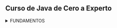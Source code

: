 ## Curso de Java de Cero a Experto
<details>
  <summary>FUNDAMENTOS</summary>

  <details>
      <summary>Sección 02: Introducción a Java</summary>

  * [V02_PDF - Introducción](seccion02/01-01-00-IntroduccionJava-UJ.pdf)
  * [V03_PDF - ¿Qué es el JDK de Java](seccion02/01-02-00-JDKJava-UJ.pdf)
  * [V04_PDF - Intalación deL JDK de Java](seccion02/01-03-00-InstalacionJDK-UJ.pdf)
  * [V05_PDF - ¿Qué es un IDE](seccion02/01-04-00-IDE-Java-UJ.pdf)
  * [V06_PDF - Instalación de IntelliJ IDEAS](seccion02/01-05-00-InstalacionIntelliJ-UJ.pdf)
  * [V07_PDF - Hola Mundo con Java](seccion02/01-06-00-HolaMundoJava-UJ.pdf)
  * [V08 - __****EJEMPLO****__: Hola Mundo](seccion02/V08-Ejemplo_de_Hola_Mundo_con_Java/)
  > 📋 **EJERCICIO**
  > - Se solicita crear una nueva clase llamada "Presentate.java" en la cual 
  >  deberás hacer lo siguiente:
  > - Agregar el método main (Atajo: psvm + tab).
  > - Mostrar en la consola la siguiente información. Se debe usar un método 
  >  "println" para cada elemento a mostrar.
  > - Nombre Completo
  > - Edad
  > - País
  >   - [Mi solución](seccion02/V09-Reto-Practico)
  >   - V10 - Solución Presentate con Java
  >   - [PDF](seccion02/V10-Solucion_presentate_con_Java/01-09-00-Solucion-Presentate-UJ.pdf)
  >   - [Solución, Presentate.java](seccion02/V10-Solucion_presentate_con_Java/01-09-00-Solucion-Presentate-UJ.java)

  * [V11_PDF - Instalación de Apache NetBeans](seccion02/01-10-00-InstalacionApacheNetbeans-UJ.pdf)
  </details>

  <details>
    <summary>Sección 03: Variables en Java</summary>

  * [V13_PDF - Variables en Java](seccion03/02-01-00-VariablesJava-UJ.pdf)
  * V14_PDF - Variables en Java
      * [PDF - Variables](seccion03/02-02-00-EjemploVariables-UJ.pdf) 
      * [Variables.java](seccion03/Variables/src/Variables.java) 
  * [V15_PDF - Manejo de Memoria en Java](seccion03/02-03-00-ManejoMemoria-UJ.pdf)
  * [V16_PDF - Guia Manejo de Memoria](seccion03/02-04-00-DetalleLibro-UJ.pdf)
  > 📋 **EJERCICIO**
  > - V17 - Reto practico, Detalle de una persona
  >   Se solicita crear una clase llamada DetallePersona.java que realice lo siguiente:
  > - Debe declarar las siguientes variables y deberás asignar los valores que correspondan, 
  >   además de seleccionar el tipo de dato adecuado para cada variable:
  >  - Nombre Completo
  >  - Edad
  >  - Altura (En metros)
  >  - País de Origen
  >  - Indicar si es casado o soltero con sólo caracter, **EJEMPLO**: 'C'-Casado, 'S'-Soltero.
  >   * [Mi solución](seccion03/Variables/src/RetoDetallePersona.java)
  >   * [Solución, DetallePersona.java](seccion03/Variables/src/DetallePersona.java) 
  >   * [PDF - Solución](seccion03/02-06-00-Solucion-DetallePersona-UJ.pdf)

  * [V19_PDF - Tipos de Datos en Java - parte 1](seccion03/02-07-00-TiposDatosJava-parte1-UJ.pdf)
    * [TiposDatosParte1.java](seccion03/Variables/src/TiposDatosParte1.java)    
    * [V20 - TiposDatosParte2.java](seccion03/Variables/src/TiposDatosParte2.java)    
  * [V21_PDF - Reglas de Nombres de Variables en Java](seccion03/02-09-00-ReglasNombresVariables-UJ.pdf)   
  * [V22 - **EJEMPLO** de Reglas de Nombres de Variables ReglaNombresVariables.java](seccion03/Variables/src/ReglasNombresVariables.java)
  > 📋 **EJERCICIO**
  > - Reto, Detalle de una Tienda en Línea
  >   En el siguiente reto debe crear varias variables para almacenar el detall de un 
  >   producto de una tienda en línea.
  >   El detall a almacener del producto es el siguiente:
  > - Nombre del Producto
  > - Precio
  > - Cantidad disponible
  > - Indicar si está disponible para la venta
  > - Deben asignar valores de prueba a cada variable, escoger el nombre de cada variable 
  >   aplicando las
  >   buenas prácticas de Java y mandar a imprimir el valor de cada variable.
  > - Finalmente deben modificar el valor de cada variable con nuevos datos y mandar a 
  >   imprimir nuevamente el valor de cada variable y así comprobar que se modificaron 
  >   correctamente.
  >   * [Mi solución](seccion03/Variables/src/RetoTiendaEnLinea.java)
  >   * [V24 - Solución TiendaLinea.java](seccion03/Variables/src/TiendaLinea.java)
        
  * [V25_PDF - Tipo var en Java](seccion03/02-13-00-TipoVarJava-UJ.pdf)
    * [V26 - TipoVar.java](seccion03/Variables/src/TipoVar.java) 
  * [V27_PDF - Concatenación de cadenas](seccion03/02-15-00-ConcatenacionCadenasJava-UJ.pdf) 
    * [ConcatenacionCadenas.java](seccion03/Variables/src/ConcatenacionCadenas.java)
  * [V28_PDF - Constantes en Java](seccion03/02-16-00-ConstantesJava-UJ.pdf)
    * [Constantes.java](seccion03/Variables/src/Constantes.java)
  > 📋 **EJERCICIO**
  > - Reto, reserva de Hoteles
  >   Se les deja realizar el siguiente reto:
  > - Capturar el detall de la reservación de hoteles.
  > - Nombre de cliente
  > - Días de estancia
  > - Tarifa Diaria
  > - Indicar si la habitación cuenta con vista al mar.
  > - Deben asginar valores iniciales y mandar a imprimir el valor de
  >   cada variable.
  > - Por último, se les pide modificar algunos valores de la reservación y mandar
  >   a imprir nuevamente cada variable para observar los cambios
  >   * [Mi solución](seccion03/Variables/src/RetoReservaHoteles.java) 
  >   * [V30 - Solución, ReservaHoteles.java](seccion03/Variables/src/ReservaHoteles.java)
          
  </details>

  <details>
    <summary>Sección 04: Manejo de Cadenas en Java</summary>

  * [V31_PDF - Manejo de Cadenas](seccion04/03-01-00-ManejoCadenas-UJ.pdf)  
  * [V32 - **EJEMPLO** de Cadenas](seccion04/Cadenas/src/Cadenas.java)
  * [V33_JPG - Manejo de índices de Cadenas](seccion04/jpg/V33_Manejo_de_indices_de_cadenas.jpg)
    * [indiceCadena.java](seccion04/Cadenas/src/IndicesCadena.java)
  * [V34_JPG - Inmutabilidad de Cadenas](seccion04/jpg/V34_inmutabilidad_cadenas.jpg)
    * [JPG - Al sobreescribir se crea un nueva referencia en memoria](seccion04/jpg/V34_2_inmutabilidad_cadenas.jpg)
    * [JPG - Los objetos siempre estan referenciados](seccion04/jpg/V34_3_inmutabilidad_cadenas.jpg)
    * [InmutabilidadCadenas.java](seccion04/Cadenas/src/InmutabilidadCadenas.java)
  * [V35_JPG - Comparación de Cadenas](seccion04/jpg/V35_1_Comparacion_de_cadeanas.jpg) 
  > 📋 **EJERCICIO**
  > * Hacer comparación entre objetos para saber si es la misma REFERENCIA o CONTENIDO del objeto
  > * [ComparacionCadenas.java](seccion04/Cadenas/src/ComparacionCadenas.java)
  * [V36 - Métodos de cadenas](seccion04/Cadenas/src/MetodosDeCadenas.java)
  * [V37_PDF - Subcadenas](seccion04/03-07-00-Subcadenas-UJ.pdf)
    * [ManejoSubcadenas.java](seccion04/Cadenas/src/ManejoSubcadenas.java)
  * [V38 - Busqueda de Subcadenas](seccion04/Cadenas/src/BusquedaSubcadenas.java)
  * [V39 - Reemplazar subcadenas](seccion04/Cadenas/src/ReemplazarSubcadenas.java)
  * [V40_PDF - Más de concatenación de cadenas](seccion04/03-10-00-MasConcatenacionCadenas-UJ.pdf)
    * [MasConcatenacionCadenas.java](seccion04/Cadenas/src/MasConcatenacionCadenas.java)
      * Método "Concat"
      * Método "StringBuilder"
      * Método "StringBuffer"
      * Método "Join"
  * [V41 - Caracteres Especiales](seccion04/Cadenas/src/CaracteresEspeciales.java)
   
  > 📋 **EJERCICIO**
  > V42 - Reto Generador de Email
  >  * [JPG - Normalizar los datos](seccion04/jpg/V42_1_Generador_de_Email.jpg)
  >  * [JPG - Resultado](seccion04/jpg/V42_2_Resultado.jpg)
  >  * [JPG - Resultado en consola](seccion04/jpg/V42_3_Resultado_por_consola.jpg)
  >    * [Mi Solución](seccion04/Cadenas/src/RetoGeneradorEmail.java)
  >    * [V43 - Solución, GeneradorEmail.java](seccion04/Cadenas/src/GeneradorEmails.java)
  </details>

  <details>
    <summary>Sección 05: Entrada de Datos por Consola</summary>

  * [V44_PDF - Clase Scanner y Entrada de datos](seccion05/04-01-00-ClaseScannerEntradaDatos-UJ.pdf)
    * [JPG - Leer datos por consola](seccion05/jpg/V44_Leer_datos_por_consola.jpg)
    * [ManejoConsola.java](seccion05/ManejoConsola/src/ManejoConsola.java)
  * [V45 - Leer tipo de Datos](seccion05/ManejoConsola/src/LeerTiposDatos.java)
    ```java
      /* nextLine(), nextDouble(), etc. Al finalizar tenesmo que consumir el 
        caracter de salto de linea
      */
      var edad = consola.nextInt();
      var altura = consola.nextDouble();
      consola.nextLine(); // Para consumir el caracter de salto de linea
      var nombre = consola.nextLine(); // 
    ```
  * [V46_PDF - Conversión de tipos de Datos por Consola](seccion05/04-03-00-ConversionTiposDatosConsola-UJ.pdf)
    * [ConversionTipos.java](seccion05/ManejoConsola/src/ConversionTiposDeDatos.java)
  * [V47 - **EJEMPLO** Sistema de Empleados](seccion05/jpg/V47_Sistema_de_Empleados.jpg)
    * [SistemaEmpleados.java](seccion05/ManejoConsola/src/SistemaEmpleados.java)
    ```java
      // Formato de 3 decimales
      System.out.printf("\tSalarios: $ %.3f%n", salarioEmpleado);
    ``` 
  > 📋 **EJERCICIO**
  > * [V48_JPG - Reto, proyecto Recetas de Cocina](seccion05/jpg/V48_Reto_reseta_de_cocina.jpg)
  >   * [JPG - resultado](seccion05/jpg/V48_Reto_Salida_reseta_de_cocina.jpg)
  >   * [Mi resolución](seccion05/ManejoConsola/src/RetoRecetasCocina.java)
  >   * [V49 - Solución - RecetasCocina.java](seccion05/ManejoConsola/src/RecetasCocina.java)
  * [V50_PDF - Números Aleatorios - Clase Random](seccion05/04-07-00-NumerosAleatorios-UJ.pdf)
      * [JPG - Números Aleatorios](seccion05/jpg/V50_Numeros_Aleatorios.jpg)
      * [NumerosAleatorios.java](seccion05/ManejoConsola/src/NumerosAleatorios.java)
      ```java
      import java.util.Random;
      // main....
      var random = new Random();
      ``` 
  * [V51_PDF - Formato de cadenas](seccion05/04-08-00-FormatoCadenas-UJ.pdf)
    * [FormateoCadenas.java](seccion05/ManejoConsola/src/FormateoCadenas.java)
    * [V52_2 - FormateoCadenasParte2.java](seccion05/ManejoConsola/src/FormateoCadenasParte2.java)
  > 📋 **EJERCICIO**
  > * [V53_JPG - Reto, Generar un ID Único](seccion05/jpg/V53_Reto_Generar_ID_Unico.jpg)
  > * [JPG - Salida por consola](seccion05/jpg/V53_SalidaConsola_Reto_Generar_ID_Unico.jpg)
  >   * [Mi resulución](seccion05/ManejoConsola/src/RetoGenerarIdUnico.java)
  >   * [V54 - Solución, GenerarIdUnico.java](seccion05/ManejoConsola/src/GenerarIdUnico.java)
  </details>

  <details>
    <summary>Sección 06: Operadores en Java</summary>

  * [V55_PDF - Operadores](seccion06/05-01-00-Operadores-UJ.pdf)
  * [V56 - Operadores Aritméticos](seccion06/Operadores/src/OperadoresAritmeticos.java)
  * [V57 - Operadores Unarios](seccion06/Operadores/src/OperadoresUnarios.java)
  * [V58 - Operadores de Asignación Simple y Compuestos](seccion06/Operadores/src/OperadoresAsignacion.java)
  * [V59 - Operadores de Comparación o Relacionales](seccion06/Operadores/src/OperadoresComparacion.java)
  * [V60 - Operadores Lógico AND](seccion06/Operadores/src/OperadorAnd.java)
  * [V61 - Operador Lógico OR](seccion06/Operadores/src/OperadorOr.java)
  * [V62 - Operador Lógico NOT](seccion06/Operadores/src/OperadorNot.java)
  
  > 📋 **EJERCICIO**
  > * [V63_JPG - **EJEMPLO**, Valor dentro de un Rango](seccion06/jpg/V63_Ejemplo_Valor_fuera_de_rango.jpg)
  >   * [V63 - ValorDentroRango.java](seccion06/Operadores/src/ValorDentroRango.java)
  
  > 📋 **EJERCICIO**
  > * [V64_JPG - **EJEMPLO**, Tienda de descuento VIP](seccion06/jpg/V65_Ejemplo_tienda_descuento_vip.jpg)
  >   * [Mi resolución](seccion06/Operadores/src/RetoTiendaDescuentoVip.java)
  >   * [Solución, SistemaDescuentoVIP.java](seccion06/Operadores/src/SistemaDescuentosVIP.java)
  
  > 📋 **EJERCICIO**
  > * [V65_JPG - **EJEMPLO** Préstamo de libros](seccion06/jpg/V67_Ejemplo_Prestamo_libros.jpg)
  >   * [Mi resolución](seccion06/Operadores/src/RetoPrestamoLibros.java)
  >   * [Solución, SistemaPrestamoLibros.java](seccion06/Operadores/src/SistemaPrestamoLibros.java)
  
  > 📋 **EJERCICIO**
  > * [V66 - **EJEMPLO**, Valor Fuera de Rango con NOT](seccion06/Operadores/src/RangoVariable.java)
  
  > 📋 **EJERCICIO**
  > * [V67_JPG - **EJEMPLO**, Ticket de Venta](seccion06/jpg/V67_Generar_Ticket_de_Venta.jpg)
  >   * [Solución RetoTicketVenta.java](seccion06/Operadores/src/RetoTicketVenta.java)
  * [V68 - **EJEMPLO**, Ticket de venta con descuento](seccion06/Operadores/src/TicketVentaDescuento.java)
  
  > 📋 **EJERCICIO**
  > * [V69_JPG - Reto, Sistema de autenticación](seccion06/jpg/V69_Sistema_autenticacion.jpg)
  > * [JPG - Muestra de consola](seccion06/jpg/V69_consola_Sistema_autenticacion.jpg)
  >   * [Mi resolución](seccion06/Operadores/src/RetoSistemaAutenticacion.java)
  >   * [V70 - Solución, SistemaAutenticacion.java](seccion06/Operadores/src/SistemaAutenticacion.java)
  
  > 📋 **EJERCICIO**
  > * [V71_JPG - Reto, Cáculo del Área y perimetro de un Rectangulo](seccion06/jpg/V71_Reto_Calculo_del_area_de_un_rectangulo.jpg)
  >   * [Mi Solución](seccion06/Operadores/src/RetoCalularAreaRectangulo.java)
  >   * [V72 - Solución, CalculoAreaRectangulo.java ](seccion06/Operadores/src/CalculoAreaRectangulo.java)
  * [V73_PDF - Presedencia de operadores](seccion06/05-19-00-PrecedenciaOperadores-UJ.pdf)
    * [PresedenciaOperadores.java](seccion06/Operadores/src/PrecedenciaOperadores.java)
  </details>

  <details>
    <summary>Sección 07: Sentencias de decisión</summary>

  * [V74_PDF - Sentecias de Decisión](seccion07/06-01-00-SentenciasDecision-UJ.pdf)
  * [V75_JPG - Diagrama de flujo](seccion07/jpg/V75_Diagrama_de_Flujo.jpg)
    * [JPG - Diagrama de flujo Sentencia IF](seccion07/jpg/V75_Diagrama_de_Flujo_IF.jpg)
  * [V76 - Sentencia IF](seccion07/SentenciasDecision/src/SentenciaIf.java)
  * [V77 - Sentencia if-else](seccion07/SentenciasDecision/src/SentenciaIfElse.java)
  * [V78 - Sentencia if-else if-else](seccion07/SentenciasDecision/src/SentenciaIfElseIf.java)
  * [V79 - Modo Debug (ejecución paso a paso) en Intellij IDEA](seccion07/V79/)
    * [1ro - Crear punto de rotura](seccion07/V79/V79_1.jpg)
    * [2do - Click derecho y ejecutar modo Debug](seccion07/V79/V79_2.jpg)
    * [3ro - Ejecutar paso a paso](seccion07/V79/V79_3.jpg)
  
  > 📋 **EJERCICIO**
  > * [V80_JPG - **EJEMPLO**, Valor Positivo](seccion07/jpg/V80.jpg)
  >  * [ValorPositivo.java](seccion07/SentenciasDecision/src/ValorPositivo.java)
  
  > 📋 **EJERCICIO**
  > * [V81_JPG - Reto, Tienda en Línea con Descuento](seccion07/jpg/V81.jpg)
  > * [App_JPG](seccion07/jpg/V81_1.jpg)
  >   * [Mi solución](seccion07/SentenciasDecision/src/TiendaEnLineaConDescuento.java)
  >   * [V82 - Solución, TienedaEnLlinea.java](seccion07/SentenciasDecision/src/TiendaEnLinea.java)
  
  > 📋 **EJERCICIO**
  > * [V83_JPG - **EJEMPLO**, Sistema bancario](seccion07/jpg/V83_1.jpg)
  > * [SistemaBancario.java (menú con if con lógica inversa)](seccion07/SentenciasDecision/src/SistemaBancario.java)
  
  > 📋 **EJERCICIO**
  > * [V84_JPG - Ejmeplo, Casa de los espejo (operador NOT y lógica inversa)](seccion07/jpg/V84.jpg)
  > * [**EJEMPLO**, CasaDeLosEspejos.java](seccion07/SentenciasDecision/src/CasaDeLosEspejos.java)
  * [V85_PDF - Operador Ternario simple y anidado](seccion07/06-12-00-OperadorTernario-UJ.pdf)
    * [OperadorTernario.java](seccion07/SentenciasDecision/src/OperadorTernario.java)
  
  > 📋 **EJERCICIO**
  > * [V86_JPG - Aplicación Salud y Fitnes](seccion07/jpg/V86.jpg)
  >   * [Mi solución](seccion07/SentenciasDecision/src/RetoAplicacionSaludFitnes.java)
  >   * [Solución, SaludYFitness](seccion07/SentenciasDecision/src/SaludYFitness.java)
  
  > 📋 **EJERCICIO**
  > * [V87_JPG - Reto, Sistema Reserva Hotel](seccion07/jpg/V87.jpg)
  > * [JPG - App por consola](seccion07/jpg/V87_2.jpg)
  >   * [Mi solución](seccion07/SentenciasDecision/src/RetoSistemaResrvaHotel.java)
  >   * [V88 - Solución, SistemaReservaHotel.java](seccion07/SentenciasDecision/src/SistemaReservaHotel.java)
  
  > 📋 **EJERCICIO**
  > * [V89_JPG - Reto, El mayor de 2 números](seccion07/jpg/V89.jpg)
  >   * [Mi solución](seccion07/SentenciasDecision/src/RetoElMayorDeDosNumeros.java)
  >   * [V89 - Solución, MayorDeDosNumeros.java](seccion07/SentenciasDecision/src/MayorDeDosNumeros.java)
  
  > 📋 **EJERCICIO**
  > * [V91_JPG - Reto, Identificar la estación de año](seccion07/jpg/V91.jpg)
  >   * [Mi solución](seccion07/SentenciasDecision/src/RetoIdentificarEstacionAnio.java)
  >   * [V92 Solución, EstacionAnio.java](seccion07/SentenciasDecision/src/EstacionAnio.java)
  * [V93_PDF Sentencia Switch](seccion07/06-20-00-SentenciasSwitch-UJ.pdf)
    * [V94 - **EJEMPLO** DiaSemana.java](seccion07/SentenciasDecision/src/DiaSemana.java)
  * [V95 - Sentencia Switch mejorado - **EJEMPLO** mejorado DiaSemana.java](seccion07/SentenciasDecision/src/DiaSemanaMejorado.java)
  * [V96 - Ejercicio Estación del año con Swhtch mejorado](seccion07/SentenciasDecision/src/EstacionAnioSwitchMejorado.java)
  
  > 📋 **EJERCICIO**
  > * [V97_1_JPG - Reto, Sistema de calificaciones](seccion07/jpg/V97_1.jpg)
  > * [V97_2_JPG](seccion07/jpg/V97_2.jpg)
  >   * [Mi Solución](seccion07/SentenciasDecision/src/RetoSistemaCalificaciones.java)
  >   * [V98 - Solución SistemaCalificaciones.java](seccion07/SentenciasDecision/src/SistemaCalificaciones.java)
  
  > 📋 **EJERCICIO**
  > * [V99_JPG Reto, Sistema de Envíos](seccion07/jpg/V99_1.jpg)
  > * [App_JPG](seccion07/jpg/V99_2.jpg)
  >   * [Mi solución RetosSistemaEnvio.java (usando ELSE IF)](seccion07/SentenciasDecision/src/RetoSistemaEnvios.java)
  >   * [V100 - Solución, SistemaEnvios.java (Usando Switch Yield)](seccion07/SentenciasDecision/src/SistemaEnvios.java)
  
  > 📋 **EJERCICIO**
  > * [V101_JPG - Reto, Sistema de autenticación con Switch + Else If + Yield](seccion07/jpg/101.jpg)
  >   * [Mi solución](seccion07/SentenciasDecision/src/RetoSistemaAutenticacion.java)
  >   * [V102 - Solución SistemaAutenticacion.java](seccion07/SentenciasDecision/src/SistemaAutenticacion.java)
  </details>

  <details>
    <summary>Sección 08: Ciclos/Bucles</summary>

  * [V1303_PDF - Ciclos/Bucles](seccion08/07-01-00-Ciclos-Java-UJ.pdf)
  * [V104 - CicloWhile](seccion08/Ciclos/src/CicloWhile.java)
  
  > 📋 **EJERCICIO**
  > * [V105 - Ejecución paso a paso](https://www.udemy.com/course/universidad-java-especialista-en-java-desde-cero-a-master/learn/lecture/44838681#overview)
  * [V106 - **EJEMPLO** imprimir números pares](seccion08/Ciclos/src/NumerosPares.java)
  * [V107_JPG - Do-While](seccion08/jpg/107.jpg)
    * [CicloDoWhile.java](seccion08/Ciclos/src/CicloDoWhile.java)
  
  > 📋 **EJERCICIO**
  > * Imprimir los números del 10 a al 1
  > * [V108 - Ejercicio](seccion08/Ciclos/src/NumerosInversos.java)
  
  > 📋 **EJERCICIO**
  >  * Imprimir los números impares del 0 al 20
  > * [V109 - Números impares](seccion08/Ciclos/src/NumerosImpares.java)
    
  * [V110_JPG - Ciclo For](seccion08/jpg/110.jpg)
    * [V110_2_JPG - **EJEMPLO**](seccion08/jpg/111.jpg)
  * [V111 - CicloFor.java]()
  
  > 📋 **EJERCICIO**
  > * Ejercicio, imprimir los números pares del 1 al 20
  >   con un Ciclo For
  > * [V112 - NumerosParesConFor.java](seccion08/Ciclos/src/NumerosParesConFor.java)
  
  > 📋 **EJERCICIO** 
  > * [V113_JPG - Ejercicio Números acumulativos](seccion08/jpg/113.jpg)
  > * [SumaAcumulativa.java](seccion08/Ciclos/src/SumaAcumulativa.java)
  * [V114 - Menú SistemaAdministracionCuentas](seccion08/Ciclos/src/SistemaAdministracionCuentas.java)
  
  > 📋 **EJERCICIO**
  > * [V115_JPG - Reto, Menú de Cajero Automático](seccion08/jpg/115.jpg)
  > * [V115_1_JPG - Consultar Saldo](seccion08/jpg/115_1.jpg)
  > * [V115_2_JPG - Retirar dinero](seccion08/jpg/115_2.jpg)
  > * [V115_3_JPG - Dopoistar dinero](seccion08/jpg/115_3.jpg) 
  >   * [Mi solución](seccion08/Ciclos/src/RetoCajeroAutomatico.java)
  >   * [V116 - Solución Cajero Automático](seccion08/Ciclos/src/CajeroAutomatico.java)
  
  > 📋 **EJERCICIO**
  > * [V117_JPG - Reto, Calculadora](seccion08/jpg/117.jpg)
  > * Crar una calculadora que:
  > * 1 Sume
  > * 2 Reste
  > * 3 Multiplique
  > * 4 Divide 
  >   * [Mi solución](seccion08/Ciclos/src/RetoCalculadora.java)
  >   * [V118 - Calculadora.java](seccion08/Ciclos/src/Calculadora.java)
  
  > 📋 **EJERCICIO**
  > * [V119_JPG - Reto, Validación de password](seccion08/jpg/119.jpg)
  >   * [Mi solución](seccion08/Ciclos/src/RetoValidacionPassword.java)
  >   * [V120 - ValidacionPassword](seccion08/Ciclos/src/ValidacionPassword.java)
  
  > 📋 **EJERCICIO**
  > * [V121_1_JPG - Reto, Juego de adivinanza](seccion08/jpg/121_1.jpg)
  >  * [JPG - Reto, Juego de adivinanza](seccion08/jpg/121_2.jpg)
  >   * [Mi Solución](seccion08/Ciclos/src/RetoJuegoAdivinanza.java)
  >   * [V122 - Solución, JuegoAdivinanzas.java](seccion08/Ciclos/src/JuegoAdivinanzas.java)
  
  > 📋 **EJERCICIO**
  > * [V123 - **EJEMPLO**, dibujar un triangulo con ateriscos]()

  >  ```
  >       *
  >      ***
  >     *****
  >    *******
  >  ```
  >   * [Mi solución](seccion08/Ciclos/src/RetoDibujaTriangulo.java)
  * [V124 - Palabra Break y Continue](seccion08/07-22-00-BreakContinue-Java-UJ.pdf)
  * [V187 - Función Lambda](seccion13/TemasAvanzados/src/colecciones/FuncionesLambda.java)
  </details>

  <details>
    <summary>Sección 09: Arreglos</summary>

  * [V125_PDF - Arreglos](seccion09/08-01-00-Arreglos-Java-UJ.pdf)
    ```java
      int[] nombreArreglo;
      nombreArreglo = new int[5];
    ``` 
  * [V126 - Arreglos.java](seccion09/Arreglos/src/Arreglos.java)
  * [V127 - Modifcar valores del arreglo](seccion09/Arreglos/src/ModificarArreglo.java)
  * [V128 - Leer los valores del arreglo](seccion09/Arreglos/src/LeerValoresArreglo.java)
  * [V129 - Sintaxis de arreglo simplificada](seccion09/Arreglos/src/SintaxisSimplificada.java)
  * [V130 - Iterar un Arreglo](seccion09/Arreglos/src/IterrarArreglo.java)
  * [V131 - Introducir Valores a un Arreglo](seccion09/Arreglos/src/IntroducirValoresArreglo.java)
  
  > 📋 **EJERCICIO**
  > * [V132 - Reto, Promedio de Calificaciones](seccion09/jpg/132.jpg)
  >   * [Mi solución](seccion09/Arreglos/src/RetoPromedioCalificaciones.java)
  >   * [V133 - PromedioCalificaciones.java](seccion09/Arreglos/src/PromedioCalificaciones.java)
  </details>

  <details>
    <summary>Sección 10: Matrices</summary>

  * [V134_JPG - Matrices](seccion10/jpg/134.jpg)
  * [V135 - Matrices](seccion10/Matrices/src/Matrices.java)
  * [V136 - Reocrrer una Matriz](seccion10/Matrices/src/RecorrerMatriz.java)
  * [V137 - Sintaxis simplificada](seccion10/Matrices/src/SintaxisSimplificada.java)
  * [V138 - Introducir Datos de forma Dinamica](seccion10/Matrices/src/IntroducirDatosDinamicamente.java)
  
  > 📋 **EJERCICIO**
  > * [V139 - Realizar la suma de una diagonal de una Matriz](seccion10/jpg/139.jpg)
  >   * [Mi solución](seccion10/Matrices/src/RetoSumaDiagonal.java)
  >   * [V140 - Solución](seccion10/Matrices/src/DiagonalMatriz.java)
  </details>

  <details>
    <summary>Sección 11: Funciones</summary>

  * [V141_JPG - Funciones](seccion11/jpg/141.jpg)
    <p>
      Una función es un bloque de código reutilizable, que realiza  una
      operación en particular.
      Puede tener parámetros de entrada y también puede devolver un valor de 
      Salida. (todo esto de manera opcional)
    </p>
  * [V142 - **EJEMPLO**, de Funciones](seccion11/Funciones/src/Funciones.java)
  * [V143 - **EJEMPLO**, Función sumar()](seccion11/Funciones/src/FuncionSumar.java)
  * [V144 - **EJEMPLO**, Función es Par](seccion11/Funciones/src/FuncionPar.java)
  * [V145_JPG - **EJEMPLO**, Función Recursiva](seccion11/jpg/145_1.jpg)
    1. [Una función que se llama a si misma](seccion11/jpg/145_2.jpg)
    2. [Debe avanzar hacia un caso base, de lo contrario caemos en ciclos infinitos.](seccion11/jpg/145_3.jpg)
 *  [V146 - **EJEMPLO**, imprimir del 1 al 5 con función recursiva](seccion11/Funciones/src/FuncionRecursiva.java)
  
  > 📋 **EJERCICIO**
  > * Calcular el factorial de un número entero positivo usando recursivida.
  > * [factorial(5) = 5 * 4 * 3 * 2 * 1 = 120](seccion11/Funciones/src/FuncionFactorial.java)

  > 📋 **EJERCICIO**
  > * Descripción: Sumar los números del 1 hasta n usando recursividad.
  > * [Ejemplo: suma(5) = 5 + 4 + 3 + 2 + 1 = 15](seccion11/Funciones/src/FuncionSumarNumeros.java)
  
  > 📋 **EJERCICIO**
  > * Descripción: Imprimir una cadena de texto al revés usando recursividad.
  > * [Ejemplo: invertir("hola") → "aloh"](seccion11/Funciones/src/FuncionRecursivaImprimirCadenaAlReves.java)

  * [V187 - Función Lambda](seccion13/TemasAvanzados/src/colecciones/FuncionesLambda.java)
  </details>

  #### Object - Manejo de Objetos

  <details>
    <summary>Sección 12: Clases y Objetos</summary>

  * [V147_JPG_1 - Clases y Objetos](seccion12/jpg/1.jpg)
    * [JPG - Ejemplo Objetos](seccion12/jpg/2.jpg)
    * [JPG - Elementos de una clase](seccion12/jpg/3.jpg)
    * [JPG - Diagrama de una Clase](seccion12/jpg/4.jpg)
  * [V148 - Creación de la Clase Persona](seccion12/Clases/src/Persona.java)
  * [V149 - Creación Objetoss de tipo Persona](seccion12/Clases/src/ObjetoPersona.java)
  * [V150_JPG - Creación Clase Aritmética](seccion12/jpg/5.jpg)
    * [Aritmetica.java](seccion12/Clases/src/Aritmetica.java)
  * [V151 - Contructores](seccion12/Clases/src/AritmeticaConConstructor.java)
    <p>
      El constructor se tiene que llamar al igual que la Clase.
      Puede recibir los parametros para la creación del Objeto.
    </p>
    <p>
      El constructor vacio es necesario crearlo si es que tenemos
      mas constructores que reciben parametros.
    </p>
    <p>
      Caso contrario si es que no existen constructores que reciben
      parametros, Java crea un constructor vacio de forma automatica.      
    </p> 
  * [V152 - Sobrecarga de constructores](seccion12/Clases/src/SobreCargaConstructores.java)
  * [V153 - Operador This](seccion12/Clases/src/OperadorThis.java)
    <p>
      El Operador This apunta al objeto que se esta ejecutando en el ese momento 
    </p> 
  * [V154_JPG - Pquetes](seccion12/jpg/6.jpg)
    <p>
      Los nombres de los paquetes van en minusculas, se unen las palbras con un guion bajo
    </p> 
    <p>
      pquete_ejemplo. Snake_case 
    </p> 
    <p>
      lso modificadores de acceso deben ser PUBLIC para poder ser utilizados
      en otros paquetes.
    </p> 
  * [aritmetica_paquete](seccion12/Clases/src/aritmetica_paquete/)
  * [prueba_paquete](seccion12/Clases/src/prueba_paquete/)
  * [V155_JPG - Encapsulamiento](seccion12/jpg/7.jpg)
    * [V155_JPG Encpasular en la clase Aritmetica](seccion12/jpg/8.jpg)
    * Uso de método Get y Set
  * [V156 Ejemplo encapsulamiento](seccion12/Clases/src/aritmetica_encapsulamiento/)
    * [prueba_encapsulamiento](seccion12/Clases/src/prueba_encapsulamiento/)
    * 
  > 📋 **EJERCICIO**
  > * Aplicar las mejoras vistas hasta el momento a la clase Persona
  > * [JPG_1 Reto](seccion12/jpg/9.jpg)
  > * [JPG_2 Digrama de encapsulamiento](seccion12/jpg/10.jpg)
  >   * [Mi solución](seccion12/Clases/src/reto/reto_persona/)
  >   * [V158 Solución](seccion12/Clases/src/reto/solucion_persona/)

  * [V159_JPG - Herencia](seccion12/jpg/11.jpg)
    * [JPG_2 - Herencia](seccion12/jpg/12.jpg)
    * [JPG_3 - Herencia](seccion12/jpg/13.jpg)
  * [V160 - Herencia Parte 1](seccion12/Clases/src/herencia/parte_1/)
    * [Animal.java](seccion12/Clases/src/herencia/parte_1/animales/Animal.java)
  * [V161 - Herencia Parte 2](seccion12/Clases/src/herencia/parte_2/)
    * [Animal.java](seccion12/Clases/src/herencia/parte_2/Animal.java)
  * [V162 - Sobreescritura de un método](seccion12/Clases/src/sobreescritura/parte_1/Animal.java)
  * [V163 - Sobreescritura palabra Super](seccion12/Clases/src/sobreescritura/parte_2/Animal.java)
  * [V164_JPG - Polimorfismo](seccion12/jpg/14.jpg)
    <p>
      Debe exister el concepto de herencia y sobreescritura para que pueda ser aplicado 
    </p> 
  * [V165 - Ejemplo de Polimorfismo](seccion12/Clases/src/polimorfismo/V165_ejemplo/Animal.java)
  > 📋 **EJERCICIO**
  > * [Ejemplo polimorfismo con calculo de áreas](seccion12/Clases/src/polimorfismo/ejemplo_1/)
  >   * [Clases padres e hijas](seccion12/Clases/src/polimorfismo/ejemplo_1/Figura.java)
  >   * [Aplicando polimorfismo](seccion12/Clases/src/polimorfismo/ejemplo_1/PruebaFigura.java)

  > 📋 **EJERCICIO**
  > * [Ejemplo con vehículos que aceleran](seccion12/Clases/src/polimorfismo/vehiculos/)
  >   * [Clases padres e hijas](seccion12/Clases/src/polimorfismo/vehiculos/Vehiculo.java)
  >   * [Aplicando polimorfismo](seccion12/Clases/src/polimorfismo/vehiculos/PruebaVehiculo.java)

  * [V166_JPG - Clase Object](seccion12/jpg/15.jpg)
    <p>
      Es la clase Padre de todas las Clases
    </p> 
  * [V167 - Método ToString](seccion12/Clases/src/metodo_tostring/)
    * [Persona.java](seccion12/Clases/src/metodo_tostring/Persona.java)
    * [PruebaPersona.java](seccion12/Clases/src/metodo_tostring/PruebaPersona.java)
  * [V168_JPG - Contexto Estático en la Clase](seccion12/jpg/16.jpg)
    * [Ejemplo_JPG](seccion12/jpg/17.jpg)
  * [V169 - Ejemplo de un contexto estático en una Clase](seccion12/Clases/src/contexta_estatico/)
    * [Persona.java](seccion12/Clases/src/contexta_estatico/Persona.java)
    * [PruebaPersona.java](seccion12/Clases/src/contexta_estatico/PruebaPersona.java)

  > 📋 **EJERCICIO**
  > * [V170 - Ejemplo Id Único usando un atributo estático](seccion12/Clases/src/ejemplo_estatico/)
  >   * [Persona.java](seccion12/Clases/src/ejemplo_estatico/Persona.java)
  >   * [PruebaPersona.java](seccion12/Clases/src/ejemplo_estatico/PruebaPersona.java)

  * [V171 - Métodos estáticos](seccion12/Clases/src/metodo_estatico/)
    * [Persona.java](seccion12/Clases/src/metodo_estatico/Persona.java)
    * [PruebaPersona.java](seccion12/Clases/src/metodo_estatico/PruebaPersona.java)

  > 📋 **EJERCICIO**
  > * Proyecto sistema de Ventas
  > * [V172_JPG_1](seccion12/jpg/18.jpg)
  > * [V172_JPG_2](seccion12/jpg/19.jpg)
  > * [V173 - Sistema de Ventas](seccion12/Clases/src/sistema_ventas/)
  >   * [Productos.java](seccion12/Clases/src/sistema_ventas/Producto.java)
  >   * [Orden.java](seccion12/Clases/src/sistema_ventas/Orden.java)
  >   * [PruebaVentas.java](seccion12/Clases/src/sistema_ventas/PruebaVentas.java)
  >   * [V174 - Orden.java]()
  </details>

  <details>
    <summary>Sección 13: Temas Avanzados</summary>

  * [V177 - Argumentos Variables](seccion13/TemasAvanzados/src/V177_ArgumentosVariables.java)
  * [V178 - Ciclo ForEach](seccion13/TemasAvanzados/src/V178_CicloForEach.java)
  * [V179_JPG - Clases Abstractas](seccion13/TemasAvanzados/src/V179_clases_abstractas/ClaseAbstracta.java)
  * [V180_JPG_1 - Interfaces](seccion13/JPG/2.jpg)
    * [JPG_2 - Interfaces](seccion13/JPG/3.jpg)
    <p>
      Se utilizan para estanderizar el comportamiento de nuestro código.
      Al generar la interfaces, estamos obligados a aplicar la implemetación de los métodos difinidos
      en la interface a diferencia de las clases Abstractas que ellas se enfoncan en abstraer características
      en común entre las clases y sus hijas
    </p>
  * [Interface Traductor.java](seccion13/TemasAvanzados/src/V180_interfaces/Traductor.java)
  * [V181_JPG - JavaBeans](seccion13/JPG/4.jpg)
    <p> 
      Es un estandar para que otros freamworks puedan instanciar objetos de la clase
    <p> 
  * [Persona.java](seccion13/TemasAvanzados/src/V181_JavaBeans.java)
  * [V182 - Excepeciones.java (Try Catch)](seccion13/TemasAvanzados/src/Excepciones.java)
   
  > 📋 **EJERCICIO**
  > * [Manejo de Excepciones](seccion13/TemasAvanzados/src/excepciones/)
  >   * [Aritmetica.java](seccion13/TemasAvanzados/src/excepciones/Aritmetica.java) 
  >   * [PruebaAritmetica.java](seccion13/TemasAvanzados/src/excepciones/PruebaAritmetica.java)
  * [V184_JPG - colecciones](seccion13/JPG/5.jpg)
    * [V185 - Listas](seccion13/TemasAvanzados/src/colecciones/Listas.java)
    * [V186 - Especificar el tipo de dato](seccion13/TemasAvanzados/src/colecciones/ListasConTipoDeDato.java)
    * [V187 - Funciones Lambda](seccion13/TemasAvanzados/src/colecciones/FuncionesLambda.java)
    * [V188 - Arrays List y Métodos de Referencia](seccion13/TemasAvanzados/src/colecciones/MetodosReferencia.java)
    * [V189 - Sets (Evita elementos duplicados)](seccion13/TemasAvanzados/src/colecciones/Sets.java)
    * [V190 - Mapas (diccionarios)](seccion13/TemasAvanzados/src/colecciones/Mapa.java)

  > 📋 **EJERCICIO**
  > * [V191_JPG - Ejercicio Máquina de Snacks](seccion13/JPG/6.jpg)
  >   * [JPG_2 - Salida por consola](seccion13/JPG/7.jpg)
  >   * [PROYECTO](seccion13/TemasAvanzados/src/maquina_snacks/)
  >   * [Snack.java](seccion13/TemasAvanzados/src/maquina_snacks/Snack.java)
  >   * [Snacks.java](seccion13/TemasAvanzados/src/maquina_snacks/Snacks.java)
  >   * [MaquinaSnack.java](seccion13/TemasAvanzados/src/maquina_snacks/MaquinaSnacks.java)
  </details>
  
  <details>
    <summary>Sección 14: Manejo de Archivos</summary>

  * [V198 - Crear un archivo](seccion14/ManejoArchivos/src/archivos/CrearArchivo.java)
  * [V199 - Leer un archivo](seccion14/ManejoArchivos/src/archivos/LeerArchivo.java)
  * [V200 - Leer un archivo línea a línea](seccion14/ManejoArchivos/src/archivos/LeerArchivo.java)
  * [V200 - Leer un archivo entero](seccion14/ManejoArchivos/src/archivos/LeerArchivoEntero.java)
  * [V201 - Escrobor un archivo](seccion14/ManejoArchivos/src/archivos/AgregarContenidoArchivo.java)

  > 📋 **EJEMPLO**
  > * [V202 - Maquina de Snack con manejo de Archivos](seccion14/ManejoArchivos/src/maquina_snacks_archivos//) 
  >   * [JPG - Arquitectura multicapas](seccion14/JPG/1.jpg)
  >     * capa/paquete - presentación
  >     * capa/paquete - servicio
  >     * capa/paquete - dominio
  >   * [V204 - Interface - IServicioSnacks.java](seccion14/ManejoArchivos/src/maquina_snacks_archivos/servicio/IServicioSnacks.java)
  >   * [V204 - ServicioSnacksLista.java](seccion14/ManejoArchivos/src/maquina_snacks_archivos/servicio/ServicioSnacksLista.java)
  >   * [V204 - Snack.java](seccion14/ManejoArchivos/src/maquina_snacks_archivos/dominio/Snack.java)
  >   * [V204 - MaquinaSnaks.java](seccion14/ManejoArchivos/src/maquina_snacks_archivos/presentacion/MaquinaSnacks.java)
  >   * [V205 - ServicioSnacksArchivos.java](seccion14/ManejoArchivos/src/maquina_snacks_archivos/servicio/ServiciosSnacksArchivos.java)
  >   * [V206 - Método Agregar/cargarSnacksInciales()](seccion14/ManejoArchivos/src/maquina_snacks_archivos/servicio/ServiciosSnacksArchivos.java)
  >   * [V207 - Método Escribir Snacks](seccion14/ManejoArchivos/src/maquina_snacks_archivos/servicio/ServiciosSnacksArchivos.java)
  >   * [V208 - Método Obtener Snacks desde el archivo](seccion14/ManejoArchivos/src/maquina_snacks_archivos/servicio/ServiciosSnacksArchivos.java)
  >   * [V209 - Método Mostrar Snacks](seccion14/ManejoArchivos/src/maquina_snacks_archivos/servicio/ServiciosSnacksArchivos.java)
  </details>

#### JDBC - Java Database Connectivity

  <details>
    <summary>Sección 15: Conexión a Base de Datos con JDBC y MySql</summary>

  * [V211_JPG_1 - Base de Datos ](seccion15/JPG/1.jpg)
  * [V211_JPG_2 - Múltiple conexiones ](seccion15/JPG/2.jpg)
  * [V211_JPG_3 - Structured Query Lnaguge](seccion15/JPG/3.jpg)
  * [V212_JPG_1 - Patrón de diseño DAO](seccion15/JPG/4.jpg)
  * [V213_WEB - Instalación de MySql Workbench](https://dev.mysql.com/downloads/workbench/)
    * [Querys para crear la base de datos](seccion15/SQL/querys.sql)
    * CREATE SCHEMA
    * CREATE TABLE
    * SELECT * FROM 
  * [V214 - CRUD: CREATE TABLE cliente](seccion15/SQL/querys.sql)
  * [V215 - CRUD: SELECT, INSERT](seccion15/SQL/querys.sql)
  * [V216 - CRUD: UPDATE](seccion15/SQL/querys.sql)
  * [V217 - Java Meaven, proyecto ZonaFit](seccion15/ZonaFit/src/main/)
    * [pom.xml - administra el proyecto y las librerias](seccion15/ZonaFit/pom.xml)
  * [V218 - Conexion.java Clase de Conexión a la Base de datos ](seccion15/ZonaFit/src/main/java/zona_fit/conexion/Conexion.java)
  * [V219 - Cliente.java, Clase de Dominio](seccion15/ZonaFit/src/main/java/zona_fit/dominio/Cliente.java)
  * [V220_JPG - Qué es un patrón de Diseño](seccion15/JPG/5.jpg)
    * [JPG - Patron de diseño DAO (Data Access Object)](seccion15/JPG/6.jpg)
  * [V221 - IClienteDAO ](seccion15/ZonaFit/src/main/java/zona_fit/datos/IClienteDAO.java)
    * [ClienteDAO.java ](seccion15/ZonaFit/src/main/java/zona_fit/datos/IClienteDAO.java)
  * [V222 - ListarClientes.java](seccion15/ZonaFit/src/main/java/zona_fit/datos/ClienteDAO.java)
  * [V223 - Prueba para listar Clientes](seccion15/ZonaFit/src/main/java/zona_fit/datos/ClienteDAO.java)
  * [V224 - Buscar Cliente por ID](seccion15/ZonaFit/src/main/java/zona_fit/datos/ClienteDAO.java)
  * [V225 - Agregar Cliente](seccion15/ZonaFit/src/main/java/zona_fit/datos/ClienteDAO.java)
  * [V226 - Prueba de Agregar Cliente](seccion15/ZonaFit/src/main/java/zona_fit/datos/ClienteDAO.java)
  * [V227 - Modificar Cliente](seccion15/ZonaFit/src/main/java/zona_fit/datos/ClienteDAO.java)
  * [V228 - Eliminar Cliente](seccion15/ZonaFit/src/main/java/zona_fit/datos/ClienteDAO.java)
  * [V229 - Resumen Patrón de Diseño DAO (Data Access Object)](seccion15/JPG/7.jpg)

  > 📋 **EJERCICIO**
  > * [V230 - Reto crar el menú de la App](seccion15/ZonaFit/src/main/java/zona_fit/presentacion/RetoZonaFitApp.java)
  >   * [V230 - Solución, menú](seccion15/ZonaFit/src/main/java/zona_fit/presentacion/ZonaFitApp.java)
  >   * [V231 - Solución, listar clientes](seccion15/ZonaFit/src/main/java/zona_fit/presentacion/ZonaFitApp.java)
  >   * [V232 - Solución, buscar clientes](seccion15/ZonaFit/src/main/java/zona_fit/presentacion/ZonaFitApp.java)
  >   * [V233 - Solución, Agregar clientes](seccion15/ZonaFit/src/main/java/zona_fit/presentacion/ZonaFitApp.java)
  >   * [V234 - Solución, Modificar clientes](seccion15/ZonaFit/src/main/java/zona_fit/presentacion/ZonaFitApp.java)
  >   * [V235 - Solución, Eliminar clientes](seccion15/ZonaFit/src/main/java/zona_fit/presentacion/ZonaFitApp.java)
  </details> 
  <details> 
    <summary>Sección 16: Spring y Spring Boot con MySql</summary>

  * [V237_JPG - Arquitectrua de la App Zona Fitt con Spring y Spring Boot](seccion16/JPG/1.jpg)
  * [V238_JPG - Spring Framework](seccion16/JPG/2.jpg)
    * [JPG - Spring Boot](seccion16/JPG/3.jpg)
  * [V239 - Creación Proyecto con Spring y Spring Boot](seccion16/zonaFitSpring/src/main/java/)
    * [https://start.spring.io/ - Spring Initializr](https://start.spring.io/)
    * [https://spring.io/](https://spring.io/)
      * Dependencia JPA SQL
      * MYSQL
      * LOMBOK (reduce el código repetitivo)
  * [V241 - Configuración Inicial del proyecto con Spring ](seccion16/zonaFitSpring/src/main/resources/application.properties)
    * [logback-spring.xml - Reduce los Logs de Spring en consola](seccion16/zonaFitSpring/src/main/resources/logback-spring.xml)
  * [V242_JPG - Arquitectura Spring](seccion16/JPG/1.jpg)
  * [v244 - Creación de la Clase de Entidad con JPA](seccion16/zonaFitSpring/src/main/java/gm/zona_fit/modelo/Cliente.java)
  * [V245 - Clase de Repositorio](seccion16/zonaFitSpring/src/main/java/gm/zona_fit/repositorio/IClienteRepositorio.java)
  * [v246 - Interface IClienteSiervicio](seccion16/zonaFitSpring/src/main/java/gm/zona_fit/servicio/IClienteServicio.java)
  * [v247 - ClienteServicio](seccion16/zonaFitSpring/src/main/java/gm/zona_fit/servicio/ClienteServicio.java)
  * [v249 - Clase de prensentación de la App](seccion16/zonaFitSpring/src/main/java/gm/zona_fit/ZonaFitApplication.java)
  * [v250 - Menú de la App](seccion16/zonaFitSpring/src/main/java/gm/zona_fit/ZonaFitApplication.java)
  </details> 

#### Aplicaciones de Escritorio
  
  <details> 
    <summary>Sección 17: Aplicaciones de Escritorio con Swing (GUI)</summary>
  
  * [V254 - Plugin para IDE Intellij IDEA -> swing ui]()
  * [V255_JPG - Swing GUI (Graphical User Interface)](seccion17/jpg/1.jpg)
    * [JPG - Componentes](seccion17/jpg/2.jpg)
  * [v256 - Crando la App con Swing](seccion17/Swing/src/main/java/)
    * [Clase del Panel](seccion17/Swing/src/main/java/Forma.java)
    * [Vista de la App](seccion17/Swing/src/main/java/Forma.form)
  * [V257 - FlatLag - Temas para la App](seccion17/Swing/pom.xml)
  * [V258 - Componentes de Texto de Swing](seccion17/Swing/src/main/java/)
  * [V259 - Reaccionar a Eventos con ActionListener](seccion17/Swing/src/main/java/)
    * [JPG - Como agregar Eventos](seccion17/jpg/3.jpg)

  > 📋 **EJERCICIO**
  > * [V261_JPG - Demo App de Login](seccion17/jpg/4.jpg)
  > * [V262 - Vista Login](seccion17/Swing/src/main/java/LoginForm.form)
  > * [V263 - Creación de los Objetos de la Vista Login](seccion17/Swing/src/main/java/LoginForm.java)
  > * [V264 - validación de Login](seccion17/Swing/src/main/java/LoginForm.java)

  > 📋 **EJERCICIO**
  > * [V265_JPG - App Zona Fit con Swing y Spring](seccion17/jpg/5.jpg)
  >   * [Proyecto con Spring y Swing](seccion17/zonaFitSwingSpring/)
  >   * [V266 - Formulario UI](seccion17/zonaFitSwingSpring/src/main/java/gm/zona_fit/gui/ZonaFitForma.form)
  >   * [V266 - Clase del Formulario UI](seccion17/zonaFitSwingSpring/src/main/java/gm/zona_fit/gui/ZonaFitForma.java)
  >   * [V267 - Ejecución inicial de la App](seccion17/zonaFitSwingSpring/src/main/java/gm/zona_fit/ZonaFitApp.java)
  >   * [V268 - Tema Oscuro](seccion17/zonaFitSwingSpring/src/main/java/gm/zona_fit/ZonaFitApp.java)
  >   * [V269 - Tabla listado Clientes](seccion17/zonaFitSwingSpring/src/main/java/gm/zona_fit/gui/)
  >     * Envolver la tabla dentro de un componente JScrollPane para que se muestre una barra de navegación
  >     * [JPG - Envolver la tabla en otro componente](seccion17/jpg/6.jpg)
  >     * [JPG - Envolver la tabla en otro componente](seccion17/jpg/7.jpg)
  >   * [V270 - Cabeceros de la Tabla](seccion17/zonaFitSwingSpring/src/main/java/gm/zona_fit/gui/)
  >     * [JPG - Activar Custom Create](seccion17/jpg/8.jpg)
  >   * [V271 - Listado de Clientes](seccion17/zonaFitSwingSpring/src/main/java/gm/zona_fit/gui/ZonaFitForma.java)
  >   * [V272 - Formulario para agregar registros](seccion17/zonaFitSwingSpring/src/main/java/gm/zona_fit/gui/)
  >   * [V273 - Método para agregar Clientes](seccion17/zonaFitSwingSpring/src/main/java/gm/zona_fit/gui/ZonaFitForma.java)
  >   * [V274 - Cargar 1 cliente en el formulario](seccion17/zonaFitSwingSpring/src/main/java/gm/zona_fit/gui/ZonaFitForma.java)
  >   * [V275 - Guardar el cliente modificado](seccion17/zonaFitSwingSpring/src/main/java/gm/zona_fit/gui/ZonaFitForma.java)
  >   * [V276 - Eliminar Cliente](seccion17/zonaFitSwingSpring/src/main/java/gm/zona_fit/gui/ZonaFitForma.java)
  >   * [V277 - Limpiar, no permitir multiple selección y edición en la tabla Cliente](seccion17/zonaFitSwingSpring/src/main/java/gm/zona_fit/gui/ZonaFitForma.java)
  </details> 

  <details> 
    <summary>Sección 18: Aplicación Web con JSF, PrimeFaces, Spring y MySql</summary>

  * [V278_JPG - resumen de los clientes visto](seccion18/JPG/1.jpg)
  * [V279_JPG - Introducción a HTML (Hypertext Markup Language)](seccion18/JPG/2.jpg)
    * [JPG - Secciones HTML](seccion18/JPG/3.jpg)
    * [JPG - Componentes HTML](seccion18/JPG/4.jpg)
  * [V280 - Hola Mundo con HTML](seccion18/HTML/src/main/resources/HolaMundo.html)
  * [V281 - Hipervinculos con HTML](seccion18/HTML/src/main/resources/index.html)
  * [V282 - Introducción a CSS](seccion18/JPG/5.jpg)
  * [V283 - Estilos en CSS en el mismo archivo](seccion18/HTML/src/main/resources/index.html)
  * [V284 - Archivos CSS externos](seccion18/HTML/src/main/resources/index.html)
    * [CSS - Archivos CSS externos](seccion18/HTML/src/main/resources/estilos.css)  
  * [V285 - Selectores CSS ](seccion18/HTML/src/main/resources/pagina2.html)
  * [V286_JPG - Introducción a JSF/PrimeFaces (Java Server Faces)](seccion18/JPG/6.jpg)
    * [JPG - HTTP HyperText Transfer Protocol ](seccion18/JPG/7.jpg)
    * [JPG - Petición GET HTTP ](seccion18/JPG/8.jpg)
    * [JPG - Petición POST HTTP ](seccion18/JPG/9.jpg)
    * [JPG - Servidor Tomcat ](seccion18/JPG/10.jpg)
    * [JPG - Patrón MVC ](seccion18/JPG/11.jpg)
  * [V287 - pom.xml - Dependencias para el Cliente Web](seccion18/ZonaFitWeb/pom.xml)
  * [V288_PDF - Modificaciones Librerias JSF](seccion18/15-11-00-MasModificacionesLibrerias-UJB.pdf)
  * [V289-PDF - Cración de la página incial - index.xhtml](seccion18/15-12-00-PaginaIndex-UJB.pdf)
    * [V289 - index.xhtml (respetar nombres de los directorios)](seccion18/ZonaFitWeb/src/main/resources/META-INF/resources/index.xhml)
  * [v290 - Aplicando estilos de PrimeFlex](seccion18/ZonaFitWeb/src/main/resources/META-INF/resources/index.xhtml)
  * [v291 - Patrón MVC con JSF, PrimeFace y Spring](seccion18/JPG/12.jpg)
  * [V292-PDF - Clase Index Controlador JSF](seccion18/15-15-00-IndexControlador-UJB.pdf)
    * [Clase Index Controlador JSF](seccion18/ZonaFitWeb/src/main/java/ZonaFit/ZonaFitWeb/controlador/IndexControlador.java)
  * [V293_PDF - Menú Inicial - Cargar Clientes con PrimeFaces y Spring](seccion18/15-16-00-MenuInicial-CargarDatos-UJB.pdf)
    * [Cargar lista de clientes - IndexControladro](seccion18/ZonaFitWeb/src/main/java/ZonaFit/ZonaFitWeb/controlador/IndexControlador.java)
    * [Cargar lista de clientes - Index](seccion18/ZonaFitWeb/src/main/resources/META-INF/resources/index.xhtml)
  * [V294_PDF - Componente DataTable](seccion18/15-17-00-DataTable-UJB.pdf)
    * [Componente DataTable](seccion18/ZonaFitWeb/src/main/resources/META-INF/resources/index.xhtml)
  * [V295_PDF - Listado de Clientes](seccion18/15-18-00-ListadoClientes-UJB.pdf)
    * [Listado de clientes](seccion18/ZonaFitWeb/src/main/resources/META-INF/resources/index.xhtml)
  * [V296_PDF - Agregar nuevo clientes](seccion18/15-19-00-AgregarCliente-UJB.pdf)
    * [Agregar cliente](seccion18/ZonaFitWeb/src/main/resources/META-INF/resources/index.xhtml)
    * [Método agregarCliente](seccion18/ZonaFitWeb/src/main/java/ZonaFit/ZonaFitWeb/controlador/IndexControlador.java)
  * [V297_PDF - Modal Agregar Cliente](seccion18/15-20-00-ModalAgregarCliente-UJB.pdf)
    * [Agregar cliente](seccion18/ZonaFitWeb/src/main/resources/META-INF/resources/index.xhtml)
    * [Método agregarCliente](seccion18/ZonaFitWeb/src/main/java/ZonaFit/ZonaFitWeb/controlador/IndexControlador.java)
  * [V298_PDF - Modal Agregar Clientes parte2](seccion18/15-21-00-ModalAgregar-parte2-UJB.pdf)
    * [Agregar cliente](seccion18/ZonaFitWeb/src/main/resources/META-INF/resources/index.xhtml)
    * [Método agregarCliente](seccion18/ZonaFitWeb/src/main/java/ZonaFit/ZonaFitWeb/controlador/IndexControlador.java)
  * [V299_PDF - Guardar Cliente](seccion18/15-22-00-GuardarAgregar-UJB.pdf)
    * [Guardar cliente](seccion18/ZonaFitWeb/src/main/resources/META-INF/resources/index.xhtml)
    * [Método agregarCliente](seccion18/ZonaFitWeb/src/main/java/ZonaFit/ZonaFitWeb/controlador/IndexControlador.java)
  * [V300_PDF - Modificar Cliente](seccion18/15-23-00-ModificarCliente-UJB.pdf)
    * [Modificar cliente](seccion18/ZonaFitWeb/src/main/resources/META-INF/resources/index.xhtml)
    * [Método modificar Cliente](seccion18/ZonaFitWeb/src/main/java/ZonaFit/ZonaFitWeb/controlador/IndexControlador.java)
    * [Método agregarCliente](seccion18/ZonaFitWeb/src/main/java/ZonaFit/ZonaFitWeb/controlador/IndexControlador.java)
  * [V301_PDF - Eliminar Cliente](seccion18/15-24-00-EliminarCliente-parte1-UJB.pdf)
    * [Eliminar cliente](seccion18/ZonaFitWeb/src/main/resources/META-INF/resources/index.xhtml)
    * [Método eliminar Cliente](seccion18/ZonaFitWeb/src/main/java/ZonaFit/ZonaFitWeb/controlador/IndexControlador.java)
  * [V302_PDF - Eliminar Cliente](seccion18/15-25-00-EliminarCliente-parte2-UJB.pdf)
    * [Eliminar cliente](seccion18/ZonaFitWeb/src/main/resources/META-INF/resources/index.xhtml)
    * [Método eliminar Cliente](seccion18/ZonaFitWeb/src/main/java/ZonaFit/ZonaFitWeb/controlador/IndexControlador.java)
  </details>
  
  <details>
    <summary>Sección 19: Sistema de Tareas con JavaFX y Spring Boot</summary>

  * [V303_JPG - Presentación de la App](seccion19/jpg/1.jpg)
  * [V304 - Proyecto Inicial de Sistema de Tareas con Spring](seccion19/tareas/src/main/resources/application.properties)
  * [V305 - Clase de Entidad Tarea con JPA](seccion19/tareas/src/main/java/gm/tareas/modelo/Tarea.java)
  * [V306 - Capa de repositorio Tareas Spring](seccion19/tareas/src/main/java/gm/tareas/repositorio/TareaRepositorio.java)
    * [Capa de Servicio con Spring](seccion19/tareas/src/main/java/gm/tareas/servicio/TareaServicio.java)
  * [V307 - Dependencias para JavaFX en pom.xml](seccion19/tareas/pom.xml)
    * [ index.fxml](seccion19/tareas/src/main/resources/templates/index.fxml)
    * [ indexControlador.java](seccion19/tareas/src/main/java/gm/tareas/controlador/IndexControlador.java)
  * [V308 - Integración de JavaFX con Spring](seccion19/tareas/src/main/)
    - Click derecho -> nuevo archivo de "JavaFx Application"
    - [JPG , Escenario, Escenas y componentes](seccion19/jpg/2.jpg)
    * [1ro TareaApplication.java](seccion19/tareas/src/main/java/gm/tareas/TareasApplication.java)
    * [2do SistemaTareasFx.java](seccion19/tareas/src/main/java/gm/tareas/presentacion/SistemaTareasFx.java)
    * [3ro index.fxml](seccion19/tareas/src/main/resources/templates/index.fxml)
  * [V309 - Tabla con JavaFx](seccion19/tareas/src/main/resources/templates/index.fxml)
    * Maquetado con SceneBuilder App
  * [V310 - Listado de Tareas Parte I con JavaFx y Spring](seccion19/tareas/src/main/java/gm/tareas/controlador/IndexControlador.java)
  * [V311 - Listado de Tareas Parte II con JavaFx y Spring](seccion19/tareas/src/main/java/gm/tareas/controlador/IndexControlador.java)
  * [V312 - Maquetado de formulario](seccion19/tareas/src/main/resources/templates/index.fxml)
  * [V313 - Agregar Tarea](seccion19/tareas/src/main/java/gm/tareas/controlador/IndexControlador.java)
  * [V314 - Modificar Tarea parte 1](seccion19/tareas/src/main/java/gm/tareas/controlador/IndexControlador.java)
  * [V315 - Modificar Tarea parte 2](seccion19/tareas/src/main/java/gm/tareas/controlador/IndexControlador.java)
  * [V316 - Eliminar Tarea](seccion19/tareas/src/main/java/gm/tareas/controlador/IndexControlador.java)
  </details>
  
  <details>
    <summary>Sección 20: Sistema de Empleados con JSP Y Spring Boot</summary>

  * [V318 - Dependencias necesarias](seccion20/empleados/pom.xml)
  * [V319 - Configuración del proyecto con Spring y JSPs](seccion20/empleados/src/main/resources/application.properties)
  * [V320 - Aplicación de Empleados - JSP inicial](seccion20/empleados/src/main/resources/application.properties)
    * [Vista de la App - Cramos un HTML para usar la ayuda del IDE y lo psamos .jsp](seccion20/empleados/src/main/webapp/)
  * [V321 - Clase de Entidad con JPA-Hibernate](seccion20/empleados/src/main/java/gm/empleados/modelo/Empleado.java)
  * [V322 - Capa de Servicio](seccion20/empleados/src/main/java/gm/empleados/servicio/EmpleadoServicio.java)
    * [EmpleadoRepositorio](seccion20/empleados/src/main/java/gm/empleados/repositorio/EmpleadoRepositorio.java)
  * [V323 - Patrón MVC](seccion20/img/1.jpg)
  * [V324 - Controlador Index con Spring y MVC](seccion20/empleados/src/main/java/gm/empleados/controlador/IndexControlador.java)
  * [V325 - Agregar Bootsrap al JSP](seccion20/empleados/src/main/webapp/WEB-INF/jsp/index.jsp)
  * [V326 - Agregar Menú de Navegacion con Bootstrap](seccion20/empleados/src/main/webapp/WEB-INF/jsp/index.jsp)
  * [V327  - Listado de Empleados con JSPs y Spring](seccion20/empleados/src/main/webapp/WEB-INF/jsp/index.jsp)
  * [V328 - Listado de Empleados - Parte2](seccion20/empleados/src/main/webapp/WEB-INF/jsp/index.jsp)
    * [Controlador](seccion20/empleados/src/main/java/gm/empleados/controlador/IndexControlador.java)
  * [V329 - Divideendo el Index](seccion20/empleados/src/main/webapp/WEB-INF/jsp/index.jsp)
  * [V330 - Agregar Empleado al Formulario](seccion20/empleados/src/main/webapp/WEB-INF/jsp/agregar.jsp)
  * [V331 - Controlador Agregar con Spring]()
  </details>

</details>